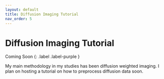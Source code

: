 ```yaml
---
layout: default
title: Diffusion Imaging Tutorial
nav_order: 5
---
```


# Diffusion Imaging Tutorial
Coming Soon
{: .label .label-purple }

My main methodology in my studies has been diffusion weighted imaging. I plan on hosting a tutorial on how to preprocess diffusion data soon. 
